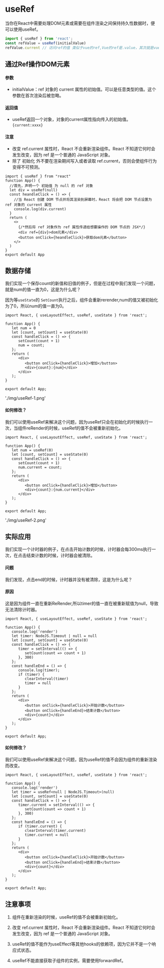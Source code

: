 # useRef

当你在React中需要处理DOM元素或需要在组件渲染之间保持持久性数据时，便可以使用useRef。

```ts
import { useRef } from 'react';
const refValue = useRef(initialValue)
refValue.current // 访问ref的值 类似于vue的ref,Vue的ref是.value，其次就是vue的ref是响应式的，而react的ref不是响应式的
```

## 通过Ref操作DOM元素

#### 参数

- initialValue：ref 对象的 current 属性的初始值。可以是任意类型的值。这个参数在首次渲染后被忽略。

#### 返回值

- useRef返回一个对象，对象的current属性指向传入的初始值。 `{current:xxxx}`

#### 注意

- 改变 ref.current 属性时，React 不会重新渲染组件。React 不知道它何时会发生改变，因为 ref 是一个普通的 JavaScript 对象。
- 除了 初始化 外不要在渲染期间写入或者读取 ref.current，否则会使组件行为变得不可预测。

```tsx
import { useRef } from "react"
function App() {
  //首先，声明一个 初始值 为 null 的 ref 对象
  let div = useRef(null)
  const heandleClick = () => {
    //当 React 创建 DOM 节点并将其渲染到屏幕时，React 将会把 DOM 节点设置为 ref 对象的 current 属性
    console.log(div.current)
  }
  return (
    <>
      {/*然后将 ref 对象作为 ref 属性传递给想要操作的 DOM 节点的 JSX*/}
      <div ref={div}>dom元素</div>
      <button onClick={heandleClick}>获取dom元素</button>
    </>
  )
}
export default App
```

## 数据存储

我们实现一个保存count的新值和旧值的例子，但是在过程中我们发现一个问题，就是num的值一直为0，这是为什么呢？

因为等`useState`的 `SetCount`执行之后，组件会重新rerender,num的值又被初始化为了0，所以num的值一直为0。

```tsx
import React, { useLayoutEffect, useRef, useState } from 'react';

function App() {
   let num = 0
   let [count, setCount] = useState(0)
   const handleClick = () => {
      setCount(count + 1)
      num = count;
   };
   return (
      <div>
         <button onClick={handleClick}>增加</button>
         <div>{count}:{num}</div>
      </div>
   );
}

export default App;
```

'./img/useRef-1.png'

#### 如何修改？

我们可以使用useRef来解决这个问题，因为useRef只会在初始化的时候执行一次，当组件reRender的时候，useRef的值不会被重新初始化。

```tsx
import React, { useLayoutEffect, useRef, useState } from 'react';

function App() {
   let num = useRef(0)
   let [count, setCount] = useState(0)
   const handleClick = () => {
      setCount(count + 1)
      num.current = count;
   };
   return (
      <div>
         <button onClick={handleClick}>增加</button>
         <div>{count}:{num.current}</div>
      </div>
   );
}

export default App;
```

'./img/useRef-2.png'

## 实际应用

我们实现一个计时器的例子，在点击开始计数的时候，计时器会每300ms执行一次，在点击结束计数的时候，计时器会被清除。

#### 问题

我们发现，点击end的时候，计时器并没有被清除，这是为什么呢？

#### 原因

这是因为组件一直在重新ReRender,所以timer的值一直在被重新赋值为null，导致无法清除计时器。

```tsx
import React, { useLayoutEffect, useRef, useState } from 'react';

function App() {
   console.log('render')
   let timer: NodeJS.Timeout | null = null
   let [count, setCount] = useState(0)
   const handleClick = () => {
      timer = setInterval(() => {
         setCount(count => count + 1)
      }, 300)
   };
   const handleEnd = () => {
      console.log(timer);
      if (timer) {
         clearInterval(timer)
         timer = null
      }
   };
   return (
      <div>
         <button onClick={handleClick}>开始计数</button>
         <button onClick={handleEnd}>结束计数</button>
         <div>{count}</div>
      </div>
   );
}

export default App;
```

#### 如何修改？

我们可以使用useRef来解决这个问题，因为useRef的值不会因为组件的重新渲染而改变。

```tsx
import React, { useLayoutEffect, useRef, useState } from 'react';

function App() {
   console.log('render')
   let timer = useRef<null | NodeJS.Timeout>(null)
   let [count, setCount] = useState(0)
   const handleClick = () => {
      timer.current = setInterval(() => {
         setCount(count => count + 1)
      }, 300)
   };
   const handleEnd = () => {
      if (timer.current) {
         clearInterval(timer.current)
         timer.current = null
      }
   };
   return (
      <div>
         <button onClick={handleClick}>开始计数</button>
         <button onClick={handleEnd}>结束计数</button>
         <div>{count}</div>
      </div>
   );
}

export default App;
```

## 注意事项

1. 组件在重新渲染的时候，useRef的值不会被重新初始化。

2. 改变 ref.current 属性时，React 不会重新渲染组件。React 不知道它何时会发生改变，因为 ref 是一个普通的 JavaScript 对象。

3. useRef的值不能作为useEffect等其他hooks的依赖项，因为它并不是一个响应式状态。

4. useRef不能直接获取子组件的实例，需要使用forwardRef。
